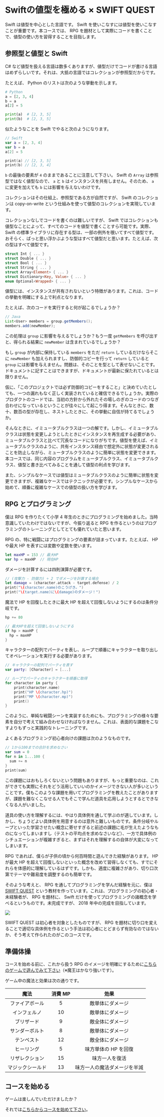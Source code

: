 # Swiftの値型を極める × SWIFT QUEST

Swift は値型を中心とした言語です。 Swift を使いこなすには値型を使いこなすことが重要です。本コースでは、 RPG を題材として実際にコードを書くことで、値型の使い方を習得することを目指します。

## 参照型と値型と Swift

C# など値型を扱える言語は数多くありますが、値型だけでコードが書ける言語はめずらしいです。それは、大抵の言語ではコレクションが参照型だからです。

たとえば、 Python のリストは次のような挙動を示します。

```python
# Python
a = [2, 3, 4]
b = a
a[2] = 5

print(a)  # [2, 3, 5]
print(b)  # [2, 3, 5]
```

似たようなことを Swift でやると次のようになります。

```swift
// Swift
var a = [2, 3, 4]
var b = a
a[2] = 5

print(a) // [2, 3, 5]
print(b) // [2, 3, 4]
```

`b` の最後の要素が `4` のままであることに注意して下さい。 Swift の `Array` は参照型ではなく値型なので、 `a` と `b` はインスタンスを共有しません。そのため、 `a` に変更を加えても `b` には影響を与えないわけです。

コレクションはその仕組上、参照型である方が自然ですが、 Swift のコレクションは copy-on-write という仕組みを使って値型のコレクションを実現しています。

コレクションなしでコードを書くのは難しいですが、 Swift ではコレクションも値型なことによって、すべてのコードを値型で書くことすら可能です。実際、 Swift の標準ライブラリに存在する型は、一部の例外を覗いてすべて値型です。おそらく、ぱっと思い浮かぶような型はすべて値型だと思います。たとえば、次の型はすべて値型です。

```swift
struct Int { ... }
struct Double { ... }
struct Bool { ... }
struct String { ... }
struct Array<Element> { ... }
struct Dictionary<Key, Value> { ... }
enum Optional<Wrapped> { ... }
```

値型には、インスタンスが共有されないという特徴があります。これは、コードの挙動を明確にする上で利点となります。

たとえば、次のコードを実行すると何が起こるでしょうか？

```java
// Java
List<User> members = group.getMembers();
members.add(newMember);
```

この処理は `group` に影響を与えるでしょうか？もう一度 `getMembers` を呼び出すと、得られる結果に `newMember` は含まれているでしょうか？

もし `group` が内部に保持している `members` をただ `return` しているだけならそこに `newMember` も加えられますし、防御的コピーを行って `return` していると `group` には影響を与えません。問題は、そのことを型として表せないことです。ドキュメントに記すことはできますが、ドキュメントが最新に保たれているとは限りません。

仮に、「このプロジェクトでは必ず防御的コピーをすること」と決めていたとしても、一つの漏れもなく正しく実装されていると確信できるでしょうか。実際のプロダクトのコードでは、当初の方針から外れたその場しのぎのコードのつなぎ合わせになっているということが往々にして起こり得ます。そんなときに、数十、数百の型が存在し、ネストしたときに、その挙動に自信が持てるでしょうか。

そんなときに、イミュータブルクラスは一つの解です。しかし、イミュータブルクラスは状態を変更しようとしたときにインスタンスを再生成する必要があり、ミュータブルクラスと比べて冗長なコードになりがちです。値型を使えば、イミュータブルクラスのように、共有インスタンス経由で想定外に状態が変更されることを防止しながら、ミュータブルクラスのように簡単に状態を変更できます。本コースでは、同じ内容のプログラムをミュータブルクラス、イミュータブルクラス、値型と書き比べてみることを通して値型の利点を学びます。

また、シンプルなケースでは値型はミュータブルクラスのように簡単に状態を変更できますが、複雑なケースではテクニックが必要です。シンプルなケースから始めて、順番に複雑なケースでの値型の扱い方を学びます。

## RPG とプログラミング

僕は RPG を作りたくて小学 4 年生のときにプログラミングを始めました。当時意識していたわけではないですが、今振り返ると RPG を作るというのはプログラミングのトレーニングとしてとても優れていたと思います。

RPG の、特に戦闘にはプログラミングの要素が詰まっています。たとえば、 HP や最大 HP を表すには変数や定数を使います。

```swift
let maxHP = 153 // 最大HP
var hp = maxHP  // 現在HP
```

ダメージを計算するには四則演算が必要です。

```swift
// (攻撃力 - 防御力) ÷ 2 でダメージを計算する場合
let damage = (character.attack - target.defense) / 2
print("\(character.name)のこうげき。")
print("\(target.name)に\(damage)のダメージ！")
```

魔法で HP を回復したときに最大 HP を超えて回復しないようにするのは条件分岐です。


```swift
hp += 80

// 最大HPを超えて回復しないようにする
if hp > maxHP {
  hp = maxHP
}
```

キャラクターの配列でパーティを表し、ループで順番にキャラクターを取り出してオペレーションを実行する必要があります。


```swift
// キャラクターの配列でパーティを表す
var party: [Character] = [...]

// ループでパーティのキャラクターを順番に取得
for character in party {
    print(character.name)
    print("HP \(character.hp)")
    print("MP \(character.mp)")
    print()
}
```

このように、単純な戦闘シーンを実装するためにも、プログラミングの様々な要素を自分で考えて組み合わせなければなりません。これは、表面的な課題をこなすよりもずっと実践的なトレーニングです。

よくあるプログラミング初心者向けの課題は次のようなものです。

```swift
// 1から100までの合計を求めなさい
var sum = 0
for n in 1...100 {
  sum += n
}
print(sum)
```

この課題にはおもしろくないという問題もありますが、もっと重要なのは、これができても実際にそれをどう活用していいのかイメージできない人が多いということです。僕もこのような課題を用いてプログラミングを教えたことがありますが、課題を難なくこなせる人でもそこで学んだ道具を応用しようとするとできなくなる人がいました。

道具の使い方を理解するには、やはり具体例を通して学ぶのが適しています。しかし、ちょうどよい具体例を用意するのは意外と難しいものです。条件分岐やループといった学習させたい概念に寄せすぎると前述の課題に毛が生えたようなものになってしまいますし（テストの平均点を求めなさいなど）、一方で具体例のシチュエーションが複雑すぎると、まずはそれを理解するの自体が大変になってしまいます。

RPG であれば、僕らが子供の頃から何百時間と遊んできた経験があります。 HP が最大 HP を超えて回復しないといった概念を改めて習得しなくても、すでにそれらを体感的に理解しているはずです。しかも、適度に複雑さがあり、切り口次第でテーマや難易度を調整するのも簡単です。

そのような考えと、 RPG を通してプログラミングを学んだ経験を元に、僕は [SWIFT QUEST](https://swift-quest.github.io/) という教材を作っています。これは、プログラミングの初心者・未経験者が、 RPG を題材に、 Swift だけを使ってプログラミングの諸概念を学べるというものです。未完成ですが、 2018 年中の完成を目指しています。

![](img/swift-quest.png)

SWIFT QUEST は初心者を対象としたものですが、 RPG を題材に切り口を変えることで適切な具体例を作るという手法は初心者にとどまらず有効なのではないか、そう考えて作られたのがこのコースです。

## 準備体操

コースを始める前に、これから扱う RPG のイメージを明確にするために[こちらのゲームで遊んでみて下さい](https://swift-quest.github.io/battle.html)（※魔王はかなり強いです）。

ゲーム中の魔法と効果は次の通りです。

| 魔法 | 消費 MP | 効果 |
|:---:|:---:|:---:|
| ファイアボール | 5 | 敵単体にダメージ |
| インフェルノ | 10 | 敵単体にダメージ |
| ブリザード | 9 | 敵全体にダメージ |
| サンダーボルト | 8 | 敵単体にダメージ |
| テンペスト | 12 | 敵全体にダメージ |
| ヒーリング | 5 | 味方単体の HP を回復 |
| リザレクション | 15 | 味方一人を復活 |
| マジックシールド | 13 | 味方一人の魔法ダメージを半減 |


## コースを始める

ゲームは楽しんでいただけましたか？

それでは[こちらからコースを始めて下さい](01-a.md)。
